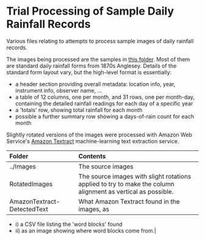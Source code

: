 # Trial Processing of Sample Daily Rainfall Records

Various files relating to attempts to process sample images of daily rainfall records.

The images being processed are the samples in [this folder](../Images). Most of them are standard daily rainfall forms from 1870s Anglesey. Details of the standard form layout vary, but the high-level format is essentially:
* a header section providing overall metadata: location info, year, instrument info, observer name, ...
* a table of 12 columns, one per month, and 31 rows, one per month-day, containing the detailed rainfall readings for each day of a specific year
* a 'totals' row, showing total rainfall for each month
* possible a further summary row showing a days-of-rain count for each month

Slightly rotated versions of the images were processed with Amazon Web Service's [Amazon Textract](https://aws.amazon.com/textract/) machine-learning text extraction service.

|Folder|Contents|
|:---|:-------|
|../Images|The source images|
|RotatedImages|The source images with slight rotations applied to try to make the column alignment as vertical as possible.|
|AmazonTextract-DetectedText|What Amazon Textract found in the images, as 
* i) a CSV file listing the 'word blocks' found 
* ii) as an image showing where word blocks come from.|


